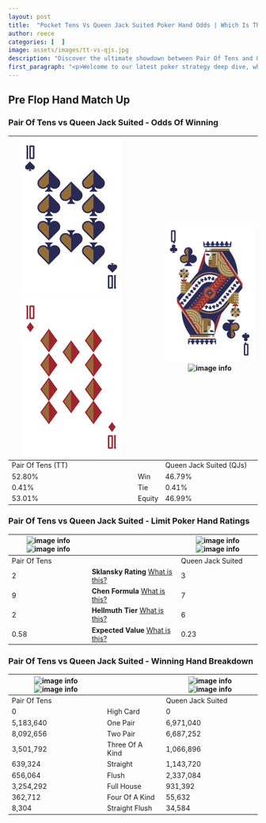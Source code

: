 ```yaml
---
layout: post
title:  "Pocket Tens Vs Queen Jack Suited Poker Hand Odds | Which Is The Better Hand In Poker? A Complete Guide"
author: reece
categories: [  ]
image: assets/images/tt-vs-qjs.jpg
description: "Discover the ultimate showdown between Pair Of Tens and Queen Jack Suited in poker! Uncover the odds, strategies, and scenarios where one hand triumphs over the other. Get ready to up your poker game with this thrilling analysis."
first_paragraph: "<p>Welcome to our latest poker strategy deep dive, where we're pitting two distinct hands against each other in a high-stakes showdown: Pair Of Tens vs Queen Jack Suited.</p><p>In the dynamic world of poker, every decision counts, and knowing which hand holds the upper hand is key to your success at the table.</p><p>In this article, we'll dissect these two hands, explore the scenarios where one dominates the other, and equip you with the knowledge to make strategic choices that can tip the odds in your favor.</p><p>Get ready to unravel the intriguing dynamics of these poker hands and elevate your game to new heights.</p>"
---
```




[comment]: # (sp0)

## Pre Flop Hand Match Up

<div class="table hand-ratings" markdown="1"> 



### Pair Of Tens vs Queen Jack Suited - Odds Of Winning


    
| ![image info](assets/images/hand1/t.png) ![image info](assets/images/hand1/to.png) |  | ![image info](assets/images/hand2/q.png) ![image info](assets/images/hand2/js.png) |
| -------- | -------- | -------- |
| Pair Of Tens (TT) |  | Queen Jack Suited (QJs) |
| 52.80% | Win | 46.79% |
| 0.41% | Tie | 0.41% |
| 53.01% | Equity | 46.99% |




[comment]: # (sp1)



### Pair Of Tens vs Queen Jack Suited - Limit Poker Hand Ratings


    
| ![image info](https://www.riverpairs.com/assets/images/hand1/t.png) ![image info](https://www.riverpairs.com/assets/images/hand1/to.png) |  | ![image info](https://www.riverpairs.com/assets/images/hand2/q.png) ![image info](https://www.riverpairs.com/assets/images/hand2/js.png) |
| -------- | -------- | -------- |
| Pair Of Tens |  | Queen Jack Suited |
| 2 | **Sklansky Rating** [What is this?](/sklansky-rating-explained) | 3 |
| 9 | **Chen Formula** [What is this?](/chen-formula-explained) | 7 |
| 2 | **Hellmuth Tier** [What is this?](/Hellmuth-tier-explained) | 6 |
| 0.58 | **Expected Value** [What is this?](/expected-value-explained) | 0.23 |




[comment]: # (sp2)



### Pair Of Tens vs Queen Jack Suited - Winning Hand Breakdown


    
| ![image info](https://www.riverpairs.com/assets/images/hand1/t.png) ![image info](https://www.riverpairs.com/assets/images/hand1/to.png) |  | ![image info](https://www.riverpairs.com/assets/images/hand2/q.png) ![image info](https://www.riverpairs.com/assets/images/hand2/js.png) |
| -------- | -------- | -------- |
| Pair Of Tens |  | Queen Jack Suited |
| 0 | High Card | 0 |
| 5,183,640 | One Pair | 6,971,040 |
| 8,092,656 | Two Pair | 6,687,252 |
| 3,501,792 | Three Of A Kind | 1,066,896 |
| 639,324 | Straight | 1,143,720 |
| 656,064 | Flush | 2,337,084 |
| 3,254,292 | Full House | 931,392 |
| 362,712 | Four Of A Kind | 55,632 |
| 8,304 | Straight Flush | 34,584 |




[comment]: # (sp3)



</div>

[comment]: # (sp4)



[comment]: # (sp5)

